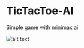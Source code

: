 # TicTacToe-AI
Simple game with minimax ai

![alt text](https://github.com/JessieSharp/TicTacToe-AI/blob/master/TicTacToe_l96NQFtpO9.png?raw=true)
